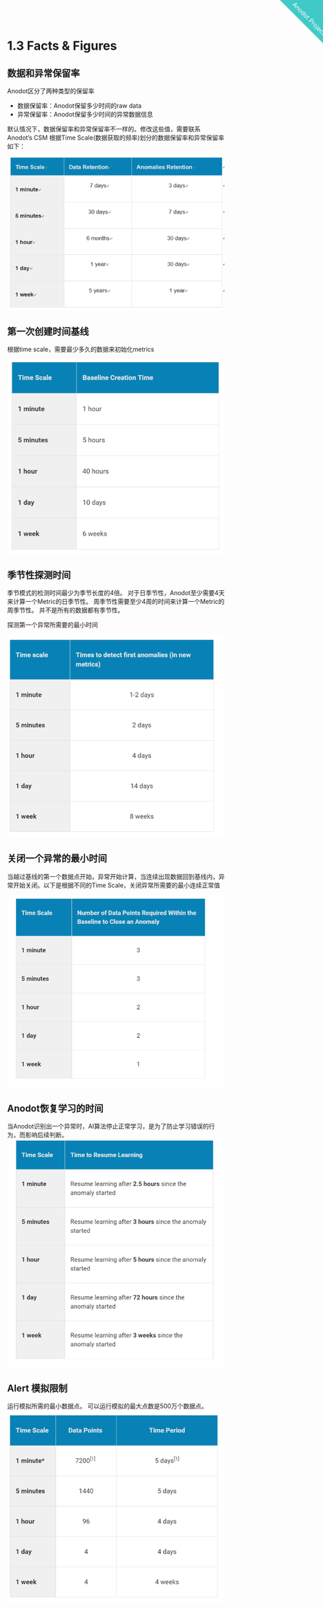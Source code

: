 <html>
    <a href="http://anodot.nie.netease.com/" class="homepage-corner" aria-label="View source on Github">
        <svg width="100" height="100" viewBox="0 0 250 250" style="fill:#40c9c6; color:#fff; position: fixed; top: 0; border: 0; right: 0;" aria-hidden="true">
            <path d="M0,0 L250,250 L250,0 Z"></path>
            <text x="40" y="40" fill="white" style="font-size: 36px;" size="20" transform="rotate(45 70,70)">Anodot Project</text>
        </svg>
    </a>
    </style>
</html>


# 1.3 Facts & Figures

## 数据和异常保留率

Anodot区分了两种类型的保留率
- 数据保留率：Anodot保留多少时间的raw data
- 异常保留率：Anodot保留多少时间的异常数据信息

默认情况下，数据保留率和异常保留率不一样的。修改这些值，需要联系Anodot’s CSM
根据Time Scale(数据获取的频率)划分的数据保留率和异常保留率如下：

![image](3_facts_and_figures/facts_and_figures_01.png)



## 第一次创建时间基线

根据time scale，需要最少多久的数据来初始化metrics

![image](3_facts_and_figures/facts_and_figures_02.png)




## 季节性探测时间

季节模式的检测时间最少为季节长度的4倍。
对于日季节性，Anodot至少需要4天来计算一个Metric的日季节性。
周季节性需要至少4周的时间来计算一个Metric的周季节性。
并不是所有的数据都有季节性。

探测第一个异常所需要的最小时间

![image](3_facts_and_figures/facts_and_figures_03.png)




## 关闭一个异常的最小时间

当越过基线的第一个数据点开始，异常开始计算，当连续出现数据回到基线内，异常开始关闭。以下是根据不同的Time Scale，关闭异常所需要的最小连续正常值

![image](3_facts_and_figures/facts_and_figures_04.png)


## Anodot恢复学习的时间

当Anodot识别出一个异常时，AI算法停止正常学习，是为了防止学习错误的行为，而影响后续判断。
![image](3_facts_and_figures/facts_and_figures_05.png)

## Alert 模拟限制

运行模拟所需的最小数据点。
可以运行模拟的最大点数是500万个数据点。
![image](3_facts_and_figures/facts_and_figures_06.png)
